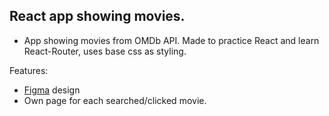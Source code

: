 ## React app showing movies.

- App showing movies from OMDb API. Made to practice React and learn React-Router, uses base css as styling.

Features:

- [Figma](https://www.figma.com/file/71SCoIwbH7vLFdzhm8vsyb/Movies-app?node-id=0%3A1) design
- Own page for each searched/clicked movie.
